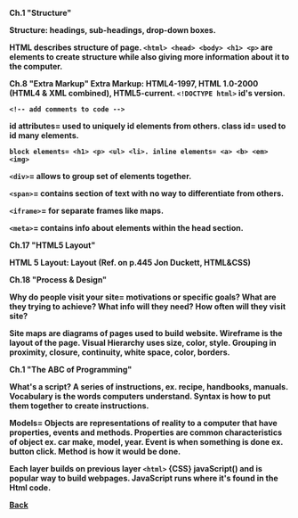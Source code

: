 <b>Ch.1 "Structure"

Structure: headings, sub-headings, drop-down boxes.

HTML describes structure of page. `<html> <head> <body> <h1> <p>` are elements to create structure while also giving more information about it to the computer.

<b>Ch.8 "Extra Markup"
Extra Markup: HTML4-1997, HTML 1.0-2000 (HTML4 & XML combined), HTML5-current. `<!DOCTYPE html>` id's version.

`<!-- add comments to code -->`

id attributes= used to uniquely id elements from others. class id= used to id many elements.

`block elements= <h1> <p> <ul> <li>. inline elements= <a> <b> <em> <img>`

`<div>`= allows to group set of elements together.

`<span>`= contains section of text with no way to differentiate from others.

`<iframe>`= for separate frames like maps.

`<meta>`= contains info about elements within the head section.

<b>Ch.17 "HTML5 Layout"

HTML 5 Layout: Layout (Ref. on p.445 Jon Duckett, HTML&CSS)  

<b>Ch.18 "Process & Design"

Why do people visit your site= motivations or specific goals? What are they trying to achieve? What info will they need? How often will they visit site?

Site maps are diagrams of pages used to build website. Wireframe is the layout of the page. Visual Hierarchy uses size, color, style. Grouping in proximity, closure, continuity, white space, color, borders.

<b>Ch.1 "The ABC of Programming"

What's a script? A series of instructions, ex. recipe, handbooks, manuals. Vocabulary is the words computers understand. Syntax is how to put them together to create instructions.

Models= Objects are representations of reality to a computer that have properties, events and methods. Properties are common characteristics of object ex. car make, model, year. Event is when something is done ex. button click. Method is how it would be done.

Each layer builds on previous layer `<html>` {CSS} javaScript() and is popular way to build webpages. JavaScript runs where it's found in the Html code.

<a href = "https://github.com/scottie-l/reading-notes/blob/main/reading-notes-201/README.md">Back</a>
